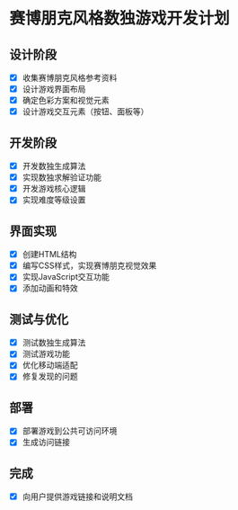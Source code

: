 # 赛博朋克风格数独游戏开发计划

## 设计阶段
- [x] 收集赛博朋克风格参考资料
- [x] 设计游戏界面布局
- [x] 确定色彩方案和视觉元素
- [x] 设计游戏交互元素（按钮、面板等）

## 开发阶段
- [x] 开发数独生成算法
- [x] 实现数独求解验证功能
- [x] 开发游戏核心逻辑
- [x] 实现难度等级设置

## 界面实现
- [x] 创建HTML结构
- [x] 编写CSS样式，实现赛博朋克视觉效果
- [x] 实现JavaScript交互功能
- [x] 添加动画和特效

## 测试与优化
- [x] 测试数独生成算法
- [x] 测试游戏功能
- [x] 优化移动端适配
- [x] 修复发现的问题

## 部署
- [x] 部署游戏到公共可访问环境
- [x] 生成访问链接

## 完成
- [x] 向用户提供游戏链接和说明文档
